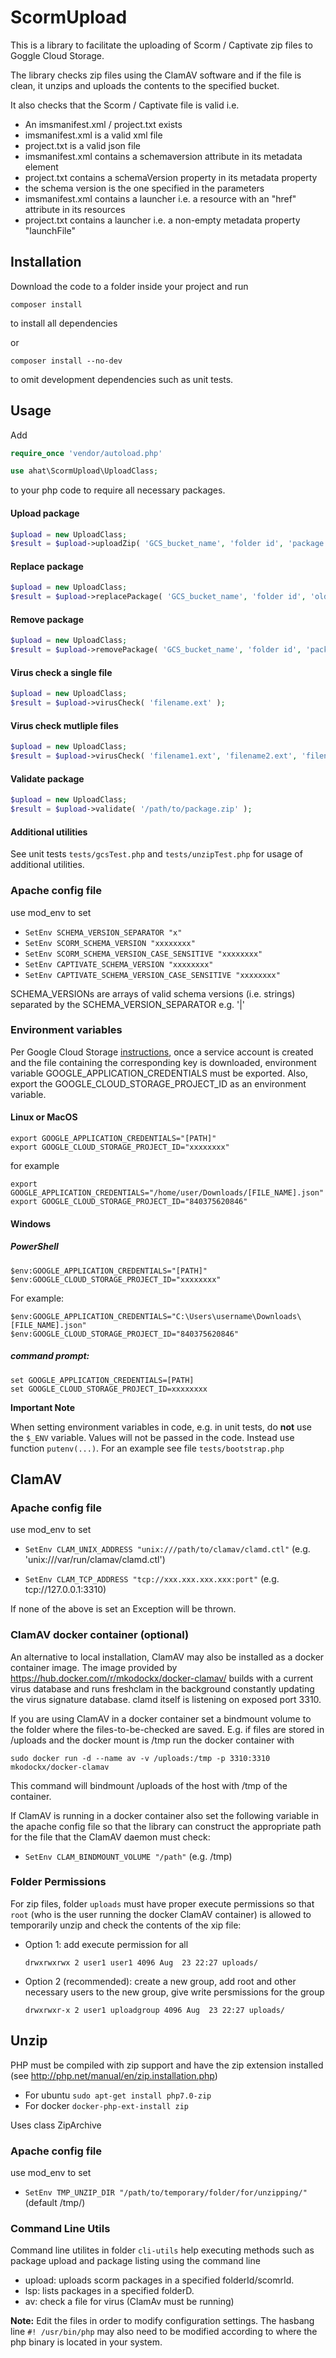 # ScormUpload

This is a library to facilitate the uploading of Scorm / Captivate zip files to Goggle Cloud Storage.

The library checks zip files using the ClamAV software and if the file is clean, it unzips and uploads the contents to the specified bucket.

It also checks that the Scorm / Captivate file is valid i.e.
  * An imsmanifest.xml / project.txt exists
  * imsmanifest.xml is a valid xml file
  * project.txt is a valid json file
  * imsmanifest.xml contains a schemaversion attribute in its metadata element
  * project.txt contains a schemaVersion property in its metadata property
  * the schema version is the one specified in the parameters
  * imsmanifest.xml contains a launcher i.e. a resource with an "href" attribute in its resources
  * project.txt contains a launcher i.e. a non-empty metadata property "launchFile"

## Installation

Download the code to a folder inside your project and run 

```
composer install
```
to install all dependencies

or

```
composer install --no-dev
```

to omit development dependencies such as unit tests.

## Usage
Add

```php
require_once 'vendor/autoload.php'

use ahat\ScormUpload\UploadClass;
```
to your php code to require all necessary packages.

#### Upload package
```php
$upload = new UploadClass;
$result = $upload->uploadZip( 'GCS_bucket_name', 'folder id', 'package zip file' );
```

#### Replace package
```php
$upload = new UploadClass;
$result = $upload->replacePackage( 'GCS_bucket_name', 'folder id', 'old package name', '/path/to/new/package.zip' );
```

#### Remove package
```php
$upload = new UploadClass;
$result = $upload->removePackage( 'GCS_bucket_name', 'folder id', 'package name' );
```

#### Virus check a single file
```php
$upload = new UploadClass;
$result = $upload->virusCheck( 'filename.ext' );
```

#### Virus check mutliple files
```php
$upload = new UploadClass;
$result = $upload->virusCheck( 'filename1.ext', 'filename2.ext', 'filename3.ext' );
```

#### Validate package
```php
$upload = new UploadClass;
$result = $upload->validate( '/path/to/package.zip' );
```

#### Additional utilities
See unit tests `tests/gcsTest.php` and `tests/unzipTest.php` for usage of additional utilities.

### Apache config file

use mod_env to set

  * `SetEnv SCHEMA_VERSION_SEPARATOR "x"`
  * `SetEnv SCORM_SCHEMA_VERSION "xxxxxxxx"`
  * `SetEnv SCORM_SCHEMA_VERSION_CASE_SENSITIVE "xxxxxxxx"`
  * `SetEnv CAPTIVATE_SCHEMA_VERSION "xxxxxxxx"`
  * `SetEnv CAPTIVATE_SCHEMA_VERSION_CASE_SENSITIVE "xxxxxxxx"`

SCHEMA_VERSIONs are arrays of valid schema versions (i.e. strings) separated by the SCHEMA_VERSION_SEPARATOR e.g. '|'

### Environment variables

Per Google Cloud Storage [instructions](https://cloud.google.com/storage/docs/reference/libraries#client-libraries-install-php), once a service account is created and the file containing the corresponding key is downloaded, environment variable GOOGLE_APPLICATION_CREDENTIALS must be exported. Also, export the GOOGLE_CLOUD_STORAGE_PROJECT_ID as an environment variable.
 
#### Linux or MacOS
```
export GOOGLE_APPLICATION_CREDENTIALS="[PATH]"
export GOOGLE_CLOUD_STORAGE_PROJECT_ID="xxxxxxxx"
```
for example
```
export GOOGLE_APPLICATION_CREDENTIALS="/home/user/Downloads/[FILE_NAME].json"
export GOOGLE_CLOUD_STORAGE_PROJECT_ID="840375620846"
```

#### Windows

##### PowerShell
```
$env:GOOGLE_APPLICATION_CREDENTIALS="[PATH]"
$env:GOOGLE_CLOUD_STORAGE_PROJECT_ID="xxxxxxxx"
```
For example:
```
$env:GOOGLE_APPLICATION_CREDENTIALS="C:\Users\username\Downloads\[FILE_NAME].json"
$env:GOOGLE_CLOUD_STORAGE_PROJECT_ID="840375620846"
```
##### command prompt:
```
set GOOGLE_APPLICATION_CREDENTIALS=[PATH]
set GOOGLE_CLOUD_STORAGE_PROJECT_ID=xxxxxxxx
```
**Important Note** 

When setting environment variables in code, e.g. in unit tests, do **not** use the `$_ENV` variable. Values will not be passed in the code. Instead use function `putenv(...)`. For an example see file `tests/bootstrap.php`


## ClamAV

### Apache config file

use mod_env to set

  * `SetEnv CLAM_UNIX_ADDRESS "unix:///path/to/clamav/clamd.ctl"` (e.g. 'unix:///var/run/clamav/clamd.ctl')  

  * `SetEnv CLAM_TCP_ADDRESS "tcp://xxx.xxx.xxx.xxx:port"` (e.g. tcp://127.0.0.1:3310)
  
If none of the above is set an Exception will be thrown.


### ClamAV docker container (optional)

An alternative to local installation, ClamAV may also be installed as a docker container image. The image provided by https://hub.docker.com/r/mkodockx/docker-clamav/ builds with a current virus database and
runs freshclam in the background constantly updating the virus signature database. clamd itself
is listening on exposed port 3310.

If you are using ClamAV in a docker container set a bindmount volume to the folder where the files-to-be-checked are saved. E.g. if files are stored in /uploads and the docker mount is /tmp run the docker container with 
```    
sudo docker run -d --name av -v /uploads:/tmp -p 3310:3310 mkodockx/docker-clamav
```
This command will bindmount /uploads of the host with /tmp of the container.

If ClamAV is running in a docker container also set the following variable in the apache config file so that the library can construct the appropriate path for the file that the ClamAV daemon must check:
  * `SetEnv CLAM_BINDMOUNT_VOLUME "/path"` (e.g. /tmp)

### Folder Permissions
For zip files, folder `uploads` must have proper execute permissions so that `root` (who is the user running the docker ClamAV container) is allowed to temporarily unzip and check the contents of the xip file:

  * Option 1: add execute permission for all

    ```
    drwxrwxrwx 2 user1 user1 4096 Aug  23 22:27 uploads/
    ```  

  * Option 2 (recommended): create a new group, add root and other necessary users to the new group, give write persmissions for the group

    ```
    drwxrwxr-x 2 user1 uploadgroup 4096 Aug  23 22:27 uploads/
    ```

## Unzip

PHP must be compiled with zip support and have the zip extension installed (see http://php.net/manual/en/zip.installation.php)

  * For ubuntu `sudo apt-get install php7.0-zip`
  * For docker `docker-php-ext-install zip`


Uses class ZipArchive

### Apache config file

use mod_env to set

  * `SetEnv TMP_UNZIP_DIR "/path/to/temporary/folder/for/unzipping/"` (default /tmp/)  

### Command Line Utils
Command line utilites in folder `cli-utils` help executing methods such as package upload and package listing using the command line

* upload: uploads scorm packages in a specified folderId/scomrId.
* lsp: lists packages in a specified folderD.
* av: check a file for virus (ClamAv must be running)

**Note:** Edit the files in order to modify configuration settings. The hasbang line `#! /usr/bin/php` may also need to be modified according to where the php binary is located in your system.